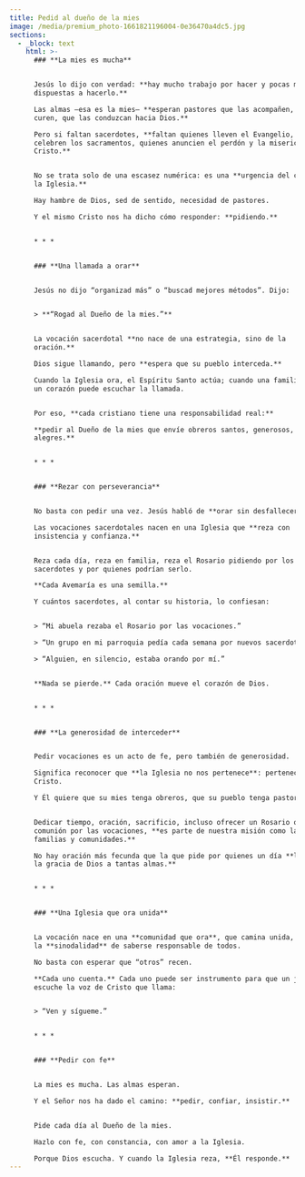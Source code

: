 ```yaml
---
title: Pedid al dueño de la mies
image: /media/premium_photo-1661821196004-0e36470a4dc5.jpg
sections:
  - _block: text
    html: >-
      ### **La mies es mucha**


      Jesús lo dijo con verdad: **hay mucho trabajo por hacer y pocas manos
      dispuestas a hacerlo.**  

      Las almas —esa es la mies— **esperan pastores que las acompañen, que las
      curen, que las conduzcan hacia Dios.**  

      Pero si faltan sacerdotes, **faltan quienes lleven el Evangelio, quienes
      celebren los sacramentos, quienes anuncien el perdón y la misericordia de
      Cristo.**


      No se trata solo de una escasez numérica: es una **urgencia del corazón de
      la Iglesia.**  

      Hay hambre de Dios, sed de sentido, necesidad de pastores.  

      Y el mismo Cristo nos ha dicho cómo responder: **pidiendo.**


      * * *


      ### **Una llamada a orar**


      Jesús no dijo “organizad más” o “buscad mejores métodos”. Dijo:


      > **“Rogad al Dueño de la mies.”**


      La vocación sacerdotal **no nace de una estrategia, sino de la
      oración.**  

      Dios sigue llamando, pero **espera que su pueblo interceda.**  

      Cuando la Iglesia ora, el Espíritu Santo actúa; cuando una familia reza,
      un corazón puede escuchar la llamada.


      Por eso, **cada cristiano tiene una responsabilidad real:**  

      **pedir al Dueño de la mies que envíe obreros santos, generosos,
      alegres.**


      * * *


      ### **Rezar con perseverancia**


      No basta con pedir una vez. Jesús habló de **orar sin desfallecer.**  

      Las vocaciones sacerdotales nacen en una Iglesia que **reza con
      insistencia y confianza.**


      Reza cada día, reza en familia, reza el Rosario pidiendo por los
      sacerdotes y por quienes podrían serlo.  

      **Cada Avemaría es una semilla.**  

      Y cuántos sacerdotes, al contar su historia, lo confiesan:


      > “Mi abuela rezaba el Rosario por las vocaciones.”  

      > “Un grupo en mi parroquia pedía cada semana por nuevos sacerdotes.”  

      > “Alguien, en silencio, estaba orando por mí.”


      **Nada se pierde.** Cada oración mueve el corazón de Dios.


      * * *


      ### **La generosidad de interceder**


      Pedir vocaciones es un acto de fe, pero también de generosidad.  

      Significa reconocer que **la Iglesia no nos pertenece**: pertenece a
      Cristo.  

      Y Él quiere que su mies tenga obreros, que su pueblo tenga pastores.


      Dedicar tiempo, oración, sacrificio, incluso ofrecer un Rosario o una
      comunión por las vocaciones, **es parte de nuestra misión como laicos,
      familias y comunidades.**  

      No hay oración más fecunda que la que pide por quienes un día **llevarán
      la gracia de Dios a tantas almas.**


      * * *


      ### **Una Iglesia que ora unida**


      La vocación nace en una **comunidad que ora**, que camina unida, que vive
      la **sinodalidad** de saberse responsable de todos.  

      No basta con esperar que “otros” recen.  

      **Cada uno cuenta.** Cada uno puede ser instrumento para que un joven
      escuche la voz de Cristo que llama:


      > “Ven y sígueme.”


      * * *


      ### **Pedir con fe**


      La mies es mucha. Las almas esperan.  

      Y el Señor nos ha dado el camino: **pedir, confiar, insistir.**


      Pide cada día al Dueño de la mies.  

      Hazlo con fe, con constancia, con amor a la Iglesia.  

      Porque Dios escucha. Y cuando la Iglesia reza, **Él responde.**
---
```

